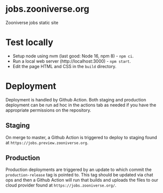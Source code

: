 # jobs.zooniverse.org
Zooniverse jobs static site

# Test locally
+ Setup node using nvm (last good: Node 16, npm 8) - `npm ci`.
+ Run a local web server (http://localhost:3000) - `npm start`.
+ Edit the page HTML and CSS in the `build` directory.

# Deployment

Deployment is handled by Github Action. Both staging and production deployment can be run ad hoc in the actions tab as needed if you have the appropriate permissions on the repository.

## Staging

On merge to master, a Github Action is triggered to deploy to staging found at `https://jobs.preview.zooniverse.org`.

## Production

Production deployments are triggered by an update to which commit the `production-release` tag is pointed to. This tag should be updated via chat ops and then a Github Action will run that builds and uploads the files to our cloud provider found at `https://jobs.zooniverse.org/`.